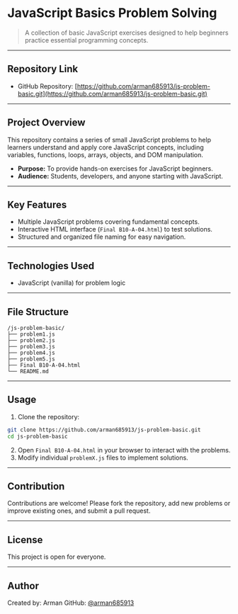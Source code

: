 # JavaScript Basics Problem Solving

> A collection of basic JavaScript exercises designed to help beginners practice essential programming concepts.

---

## Repository Link

* GitHub Repository: [https://github.com/arman685913/js-problem-basic.git](https://github.com/arman685913/js-problem-basic.git)

---

## Project Overview

This repository contains a series of small JavaScript problems to help learners understand and apply core JavaScript concepts, including variables, functions, loops, arrays, objects, and DOM manipulation.

* **Purpose:** To provide hands-on exercises for JavaScript beginners.
* **Audience:** Students, developers, and anyone starting with JavaScript.

---

## Key Features

* Multiple JavaScript problems covering fundamental concepts.
* Interactive HTML interface (`Final B10-A-04.html`) to test solutions.
* Structured and organized file naming for easy navigation.

---

## Technologies Used

* JavaScript (vanilla) for problem logic

---

## File Structure

```
/js-problem-basic/
├── problem1.js
├── problem2.js
├── problem3.js
├── problem4.js
├── problem5.js
├── Final B10-A-04.html
└── README.md
```

---

## Usage

1. Clone the repository:

```bash
git clone https://github.com/arman685913/js-problem-basic.git
cd js-problem-basic
```

2. Open `Final B10-A-04.html` in your browser to interact with the problems.
3. Modify individual `problemX.js` files to implement solutions.

---

## Contribution

Contributions are welcome! Please fork the repository, add new problems or improve existing ones, and submit a pull request.

---

## License

This project is  open for everyone.

---

## Author

Created by: Arman
GitHub: [@arman685913](https://github.com/arman685913)
